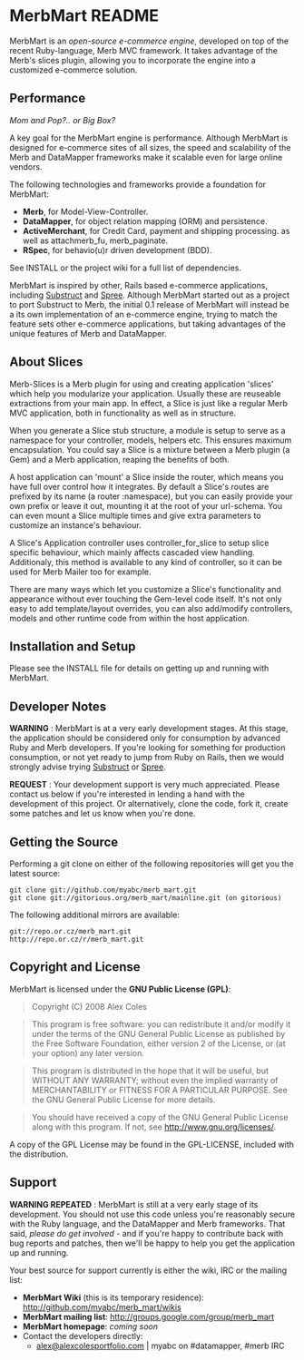 MerbMart README
===============

MerbMart is an *open-source e-commerce engine*, developed on top of the recent
Ruby-language, Merb MVC framework. It takes advantage of the Merb's slices
plugin, allowing you to incorporate the engine into a customized e-commerce
solution.

Performance
-----------

_Mom and Pop?.. or Big Box?_

A key goal for the MerbMart engine is performance. Although MerbMart is
designed for e-commerce sites of all sizes, the speed and scalability of the
Merb and DataMapper frameworks make it scalable even for large online vendors.

The following technologies and frameworks provide a foundation for MerbMart:

 * **Merb**, for Model-View-Controller.
 * **DataMapper**, for object relation mapping (ORM) and persistence.
 * **ActiveMerchant**, for Credit Card, payment and shipping processing.
   as well as attachmerb\_fu, merb\_paginate.
 * **RSpec**, for behavio(u)r driven development (BDD).

See INSTALL or the project wiki for a full list of dependencies.

MerbMart is inspired by other, Rails based e-commerce applications, including
[Substruct][substruct] and [Spree][spree]. Although MerbMart started out as a
project to port Substruct to Merb, the initial 0.1 release of MerbMart will
instead be a its own implementation of an e-commerce engine, trying to match
the feature sets other e-commerce applications, but taking advantages of the
unique features of Merb and DataMapper.

About Slices
------------

Merb-Slices is a Merb plugin for using and creating application 'slices' which
help you modularize your application. Usually these are reuseable extractions
from your main app. In effect, a Slice is just like a regular Merb MVC
application, both in functionality as well as in structure.

When you generate a Slice stub structure, a module is setup to serve as a
namespace for your controller, models, helpers etc. This ensures maximum
encapsulation. You could say a Slice is a mixture between a Merb plugin (a
Gem) and a Merb application, reaping the benefits of both.

A host application can 'mount' a Slice inside the router, which means you have
full over control how it integrates. By default a Slice's routes are prefixed
by its name (a router :namespace), but you can easily provide your own prefix
or leave it out, mounting it at the root of your url-schema. You can even
mount a Slice multiple times and give extra parameters to customize an
instance's behaviour.

A Slice's Application controller uses controller\_for\_slice to setup slice
specific behaviour, which mainly affects cascaded view handling. Additionaly,
this method is available to any kind of controller, so it can be used for
Merb Mailer too for example.

There are many ways which let you customize a Slice's functionality and
appearance without ever touching the Gem-level code itself. It's not only easy
to add template/layout overrides, you can also add/modify controllers, models
and other runtime code from within the host application.

Installation and Setup
----------------------

Please see the INSTALL file for details on getting up and running with MerbMart.

Developer Notes
---------------

**WARNING** : MerbMart is at a very early development stages. At this stage,
the application should be considered only for consumption by advanced Ruby and
Merb developers. If you're looking for something for production consumption,
or not yet ready to jump from Ruby on Rails, then we would strongly advise
trying [Substruct][substruct] or [Spree][spree].

**REQUEST** : Your development support is very much appreciated. Please
contact us below if you're interested in lending a hand with the development
of this project. Or alternatively, clone the code, fork it, create some
patches and let us know when you're done.

Getting the Source
------------------

Performing a git clone on either of the following repositories will get you
the latest source:

    git clone git://github.com/myabc/merb_mart.git
    git clone git://gitorious.org/merb_mart/mainline.git (on gitorious)

The following additional mirrors are available:

    git://repo.or.cz/merb_mart.git
    http://repo.or.cz/r/merb_mart.git

Copyright and License
---------------------

MerbMart is licensed under the **GNU Public License (GPL)**:

   > Copyright (C) 2008  Alex Coles

   > This program is free software: you can redistribute it and/or modify
   > it under the terms of the GNU General Public License as published by
   > the Free Software Foundation, either version 2 of the License, or
   > (at your option) any later version.

   > This program is distributed in the hope that it will be useful,
   > but WITHOUT ANY WARRANTY; without even the implied warranty of
   > MERCHANTABILITY or FITNESS FOR A PARTICULAR PURPOSE.  See the
   > GNU General Public License for more details.

   > You should have received a copy of the GNU General Public License
   > along with this program.  If not, see <http://www.gnu.org/licenses/>.

A copy of the GPL License may be found in the GPL-LICENSE, included with
the distribution.

Support
-------

**WARNING REPEATED** : MerbMart is still at a very early stage of its
development. You should not use this code unless you're reasonably secure with
the Ruby language, and the DataMapper and Merb frameworks. That said, _please
do get involved_ - and if you're happy to contribute back with bug reports and
patches, then we'll be happy to help you get the application up and running.

Your best source for support currently is either the wiki, IRC or the mailing
list:

 * **MerbMart Wiki** (this is its temporary residence):
    http://github.com/myabc/merb_mart/wikis
 * **MerbMart mailing list**:
    <http://groups.google.com/group/merb_mart>
 * **MerbMart homepage**: _coming soon_
 * Contact the developers directly:
    - <alex@alexcolesportfolio.com> | myabc on #datamapper, #merb IRC

[substruct]:http://code.google.com/p/substruct/ "Substruct e-commerce project"
[spree]:http://spreehq.org/ "Spree Online Commerce for Ruby on Rails"
